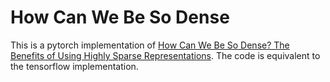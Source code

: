 # How Can We Be So Dense
This is a pytorch implementation of [How Can We Be So Dense? The Benefits of Using Highly Sparse Representations](https://arxiv.org/abs/1903.11257).
The code is equivalent to the tensorflow implementation.